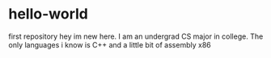 # hello-world
first repository
hey im new here. I am an undergrad CS major in college. The only languages i know is C++ and a little bit of assembly x86
